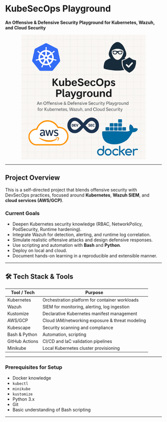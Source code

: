 # KubeSecOps Playground

**An Offensive & Defensive Security Playground for Kubernetes, Wazuh, and Cloud Security**

<div align="center">
  <img src="docs/images/readme_photo1.png" alt="README photo 1" width="400"/>
</div>

---

## Project Overview

This is a self-directed project that blends offensive security with DevSecOps practices, focused around **Kubernetes**, **Wazuh SIEM**, and **cloud services (AWS/GCP)**.

### Current Goals

- Deepen Kubernetes security knowledge (RBAC, NetworkPolicy, PodSecurity, Runtime hardening).
- Integrate Wazuh for detection, alerting, and runtime log correlation.
- Simulate realistic offensive attacks and design defensive responses.
- Use scripting and automation with **Bash** and **Python**.
- Deploy on local and cloud.
- Document hands-on learning in a reproducible and extensible manner.

---

## 🛠️ Tech Stack & Tools

| Tool / Tech           | Purpose                                         |
|-----------------------|-------------------------------------------------|
| Kubernetes            | Orchestration platform for container workloads |
| Wazuh                 | SIEM for monitoring, alerting, log ingestion   |
| Kustomize             | Declarative Kubernetes manifest management     |
| AWS/GCP               | Cloud IAM/networking exposure & threat modeling|
| Kubescape             | Security scanning and compliance               |
| Bash & Python         | Automation, scripting                          |
| GitHub Actions        | CI/CD and IaC validation pipelines             |
| Minikube              | Local Kubernetes cluster provisioning          |

---

### Prerequisites for Setup

- Docker knowledge
- `kubectl`
- `minikube`
- `kustomize`
- Python 3.x
- Git
- Basic understanding of Bash scripting

---
